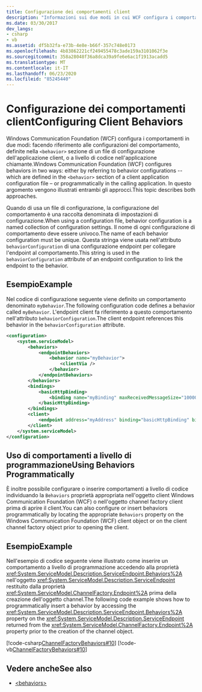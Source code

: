 ```yaml
---
title: Configurazione dei comportamenti client
description: "Informazioni sui due modi in cui WCF configura i comportamenti: nel file di configurazione dell'applicazione o a livello di codice dall'applicazione chiamante."
ms.date: 03/30/2017
dev_langs:
- csharp
- vb
ms.assetid: df5b32fa-e73b-4e8e-b66f-357c748e0173
ms.openlocfilehash: 4b83862221cf249455478c3ade159a3101062f3e
ms.sourcegitcommit: 358a28048f36a8dca39a9fe6e6ac1f1913acadd5
ms.translationtype: MT
ms.contentlocale: it-IT
ms.lasthandoff: 06/23/2020
ms.locfileid: "85245440"
---
```

# <a name="configuring-client-behaviors"></a><span data-ttu-id="7f7a0-103">Configurazione dei comportamenti client</span><span class="sxs-lookup"><span data-stu-id="7f7a0-103">Configuring Client Behaviors</span></span>
<span data-ttu-id="7f7a0-104">Windows Communication Foundation (WCF) configura i comportamenti in due modi: facendo riferimento alle configurazioni del comportamento, definite nella `<behavior>` sezione di un file di configurazione dell'applicazione client, o a livello di codice nell'applicazione chiamante.</span><span class="sxs-lookup"><span data-stu-id="7f7a0-104">Windows Communication Foundation (WCF) configures behaviors in two ways: either by referring to behavior configurations -- which are defined in the `<behavior>` section of a client application configuration file – or programmatically in the calling application.</span></span> <span data-ttu-id="7f7a0-105">In questo argomento vengono illustrati entrambi gli approcci.</span><span class="sxs-lookup"><span data-stu-id="7f7a0-105">This topic describes both approaches.</span></span>  
  
 <span data-ttu-id="7f7a0-106">Quando di usa un file di configurazione, la configurazione del comportamento è una raccolta denominata di impostazioni di configurazione.</span><span class="sxs-lookup"><span data-stu-id="7f7a0-106">When using a configuration file, behavior configuration is a named collection of configuration settings.</span></span> <span data-ttu-id="7f7a0-107">Il nome di ogni configurazione di comportamento deve essere univoco.</span><span class="sxs-lookup"><span data-stu-id="7f7a0-107">The name of each behavior configuration must be unique.</span></span> <span data-ttu-id="7f7a0-108">Questa stringa viene usata nell'attributo `behaviorConfiguration` di una configurazione endpoint per collegare l'endpoint al comportamento.</span><span class="sxs-lookup"><span data-stu-id="7f7a0-108">This string is used in the `behaviorConfiguration` attribute of an endpoint configuration to link the endpoint to the behavior.</span></span>  
  
## <a name="example"></a><span data-ttu-id="7f7a0-109">Esempio</span><span class="sxs-lookup"><span data-stu-id="7f7a0-109">Example</span></span>  
 <span data-ttu-id="7f7a0-110">Nel codice di configurazione seguente viene definito un comportamento denominato `myBehavior`.</span><span class="sxs-lookup"><span data-stu-id="7f7a0-110">The following configuration code defines a behavior called `myBehavior`.</span></span> <span data-ttu-id="7f7a0-111">L'endpoint client fa riferimento a questo comportamento nell'attributo `behaviorConfiguration`.</span><span class="sxs-lookup"><span data-stu-id="7f7a0-111">The client endpoint references this behavior in the `behaviorConfiguration` attribute.</span></span>  
  
```xml  
<configuration>  
    <system.serviceModel>  
        <behaviors>  
            <endpointBehaviors>  
                <behavior name="myBehavior">  
                    <clientVia />  
                </behavior>  
            </endpointBehaviors>  
        </behaviors>  
        <bindings>  
            <basicHttpBinding>  
                <binding name="myBinding" maxReceivedMessageSize="10000" />  
            </basicHttpBinding>  
        </bindings>  
        <client>  
            <endpoint address="myAddress" binding="basicHttpBinding" bindingConfiguration="myBinding" behaviorConfiguration="myBehavior" contract="myContract" />  
        </client>  
    </system.serviceModel>  
</configuration>  
```  
  
## <a name="using-behaviors-programmatically"></a><span data-ttu-id="7f7a0-112">Uso di comportamenti a livello di programmazione</span><span class="sxs-lookup"><span data-stu-id="7f7a0-112">Using Behaviors Programmatically</span></span>  
 <span data-ttu-id="7f7a0-113">È inoltre possibile configurare o inserire comportamenti a livello di codice individuando la `Behaviors` proprietà appropriata nell'oggetto client Windows Communication Foundation (WCF) o nell'oggetto channel factory client prima di aprire il client.</span><span class="sxs-lookup"><span data-stu-id="7f7a0-113">You can also configure or insert behaviors programmatically by locating the appropriate `Behaviors` property on the Windows Communication Foundation (WCF) client object or on the client channel factory object prior to opening the client.</span></span>  
  
## <a name="example"></a><span data-ttu-id="7f7a0-114">Esempio</span><span class="sxs-lookup"><span data-stu-id="7f7a0-114">Example</span></span>  
 <span data-ttu-id="7f7a0-115">Nell'esempio di codice seguente viene illustrato come inserire un comportamento a livello di programmazione accedendo alla proprietà <xref:System.ServiceModel.Description.ServiceEndpoint.Behaviors%2A> nell'oggetto <xref:System.ServiceModel.Description.ServiceEndpoint> restituito dalla proprietà <xref:System.ServiceModel.ChannelFactory.Endpoint%2A> prima della creazione dell'oggetto channel.</span><span class="sxs-lookup"><span data-stu-id="7f7a0-115">The following code example shows how to programmatically insert a behavior by accessing the <xref:System.ServiceModel.Description.ServiceEndpoint.Behaviors%2A> property on the <xref:System.ServiceModel.Description.ServiceEndpoint> returned from the <xref:System.ServiceModel.ChannelFactory.Endpoint%2A> property prior to the creation of the channel object.</span></span>  
  
 [!code-csharp[ChannelFactoryBehaviors#10](../../../samples/snippets/csharp/VS_Snippets_CFX/channelfactorybehaviors/cs/client.cs#10)]
 [!code-vb[ChannelFactoryBehaviors#10](../../../samples/snippets/visualbasic/VS_Snippets_CFX/channelfactorybehaviors/vb/client.vb#10)]  
  
## <a name="see-also"></a><span data-ttu-id="7f7a0-116">Vedere anche</span><span class="sxs-lookup"><span data-stu-id="7f7a0-116">See also</span></span>

- [\<behaviors>](../configure-apps/file-schema/wcf/behaviors.md)
